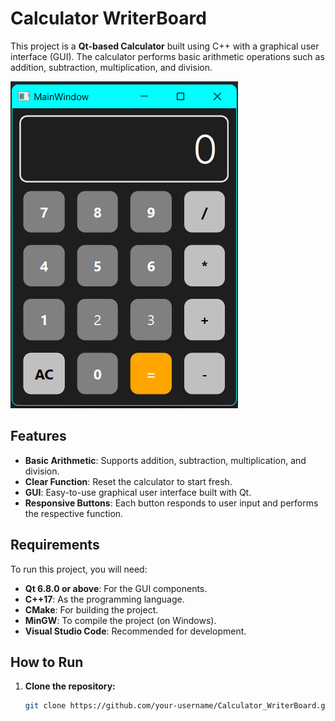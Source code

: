 # Calculator WriterBoard

This project is a **Qt-based Calculator** built using C++ with a graphical user interface (GUI). The calculator performs basic arithmetic operations such as addition, subtraction, multiplication, and division.

![Calculator Interface](CalculatorGUI.png)

## Features

- **Basic Arithmetic**: Supports addition, subtraction, multiplication, and division.
- **Clear Function**: Reset the calculator to start fresh.
- **GUI**: Easy-to-use graphical user interface built with Qt.
- **Responsive Buttons**: Each button responds to user input and performs the respective function.

## Requirements

To run this project, you will need:

- **Qt 6.8.0 or above**: For the GUI components.
- **C++17**: As the programming language.
- **CMake**: For building the project.
- **MinGW**: To compile the project (on Windows).
- **Visual Studio Code**: Recommended for development.

## How to Run

1. **Clone the repository:**

   ```bash
   git clone https://github.com/your-username/Calculator_WriterBoard.git
